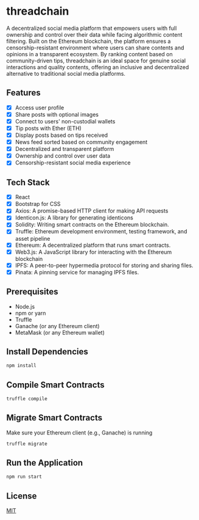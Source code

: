 # threadchain

A decentralized social media platform that empowers users with full ownership and control over their data while facing algorithmic content filtering. Built on the Ethereum blockchain, the platform ensures a censorship-resistant environment where users can share contents and opinions in a transparent ecosystem. By ranking content based on community-driven tips, threadchain is an ideal space for genuine social interactions and quality contents, offering an inclusive and decentralized alternative to traditional social media platforms.

## Features

- [x] Access user profile
- [x] Share posts with optional images
- [x] Connect to users' non-custodial wallets
- [x] Tip posts with Ether (ETH)
- [x] Display posts based on tips received
- [x] News feed sorted based on community engagement
- [x] Decentralized and transparent platform
- [x] Ownership and control over user data
- [x] Censorship-resistant social media experience

## Tech Stack

- [x] React
- [x] Bootstrap for CSS
- [x] Axios: A promise-based HTTP client for making API requests
- [x] Identicon.js: A library for generating identicons
- [x] Solidity: Writing smart contracts on the Ethereum blockchain.
- [x] Truffle: Ethereum development environment, testing framework, and asset pipeline 
- [x] Ethereum: A decentralized platform that runs smart contracts.
- [x] Web3.js: A JavaScript library for interacting with the Ethereum blockchain
- [x] IPFS: A peer-to-peer hypermedia protocol for storing and sharing files.
- [x] Pinata: A pinning service for managing IPFS files.

## Prerequisites

- Node.js
- npm or yarn
- Truffle
- Ganache (or any Ethereum client)
- MetaMask (or any Ethereum wallet)

## Install Dependencies

```bash
npm install
```

## Compile Smart Contracts

```bash
truffle compile
```

## Migrate Smart Contracts
Make sure your Ethereum client (e.g., Ganache) is running

```bash
truffle migrate
```

## Run the Application

```bash
npm run start
```

## License

[MIT](https://choosealicense.com/licenses/mit/)
